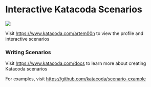 # Interactive Katacoda Scenarios

[![](http://shields.katacoda.com/katacoda/artem00n/count.svg)](https://www.katacoda.com/artem00n "Get your profile on Katacoda.com")

Visit https://www.katacoda.com/artem00n to view the profile and interactive scenarios

### Writing Scenarios
Visit https://www.katacoda.com/docs to learn more about creating Katacoda scenarios

For examples, visit https://github.com/katacoda/scenario-example
